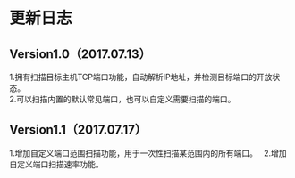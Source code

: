 # 更新日志
## Version1.0（2017.07.13）
1.拥有扫描目标主机TCP端口功能，自动解析IP地址，并检测目标端口的开放状态。  
2.可以扫描内置的默认常见端口，也可以自定义需要扫描的端口。  

## Version1.1（2017.07.17）
1.增加自定义端口范围扫描功能，用于一次性扫描某范围内的所有端口。  
2.增加自定义端口扫描速率功能。
